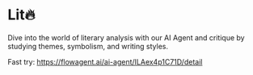 # Lit🔥

Dive into the world of literary analysis with our AI Agent and critique by studying themes, symbolism, and writing styles.


Fast try: https://flowagent.ai/ai-agent/ILAex4p1C71D/detail
